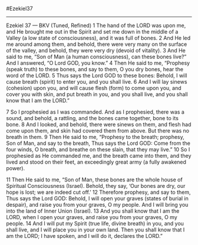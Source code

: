 #Ezekiel37
___


Ezekiel 37 — BKV (Tuned, Refined)
1 The hand of the LORD was upon me, and He brought me out in the Spirit and set me down in the middle of a Valley (a low state of consciousness), and it was full of bones.
2 And He led me around among them, and behold, there were very many on the surface of the valley, and behold, they were very dry (devoid of vitality).
3 And He said to me, “Son of Man (a human consciousness), can these bones live?” And I answered, “O Lord GOD, you know.”
4 Then He said to me, “Prophesy (speak truth) to these bones, and say to them, O you dry bones, hear the word of the LORD.
5 Thus says the Lord GOD to these bones: Behold, I will cause breath (spirit) to enter you, and you shall live.
6 And I will lay sinews (cohesion) upon you, and will cause flesh (form) to come upon you, and cover you with skin, and put breath in you, and you shall live, and you shall know that I am the LORD.”

7 So I prophesied as I was commanded. And as I prophesied, there was a sound, and behold, a rattling, and the bones came together, bone to its bone.
8 And I looked, and behold, there were sinews on them, and flesh had come upon them, and skin had covered them from above. But there was no breath in them.
9 Then He said to me, “Prophesy to the breath; prophesy, Son of Man, and say to the breath, Thus says the Lord GOD: Come from the four winds, O breath, and breathe on these slain, that they may live.”
10 So I prophesied as He commanded me, and the breath came into them, and they lived and stood on their feet, an exceedingly great army (a fully awakened power).

11 Then He said to me, “Son of Man, these bones are the whole house of Spiritual Consciousness (Israel). Behold, they say, ‘Our bones are dry, our hope is lost; we are indeed cut off.’
12 Therefore prophesy, and say to them, Thus says the Lord GOD: Behold, I will open your graves (states of burial in despair), and raise you from your graves, O my people. And I will bring you into the land of Inner Union (Israel).
13 And you shall know that I am the LORD, when I open your graves, and raise you from your graves, O my people.
14 And I will put my Spirit (true life, divine breath) in you, and you shall live, and I will place you in your own land. Then you shall know that I am the LORD; I have spoken, and I will do it, declares the LORD.”
